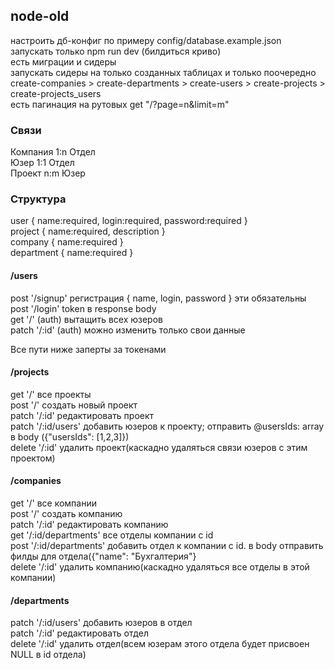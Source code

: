 ## node-old

настроить дб-конфиг по примеру config/database.example.json  
запускать только npm run dev (билдиться криво)  
есть миграции и сидеры  
запускать сидеры на только созданных таблицах и только поочередно create-companies > create-departments > create-users > create-projects > create-projects_users  
есть пагинация на рутовых get "/?page=n&limit=m"  

### Связи  
Компания 1:n Отдел  
Юзер 1:1 Отдел  
Проект n:m Юзер  

### Структура  
user { name:required, login:required, password:required }  
project { name:required, description }  
company { name:required }  
department { name:required }  

#### /users  
post '/signup'  регистрация { name, login, password } эти обязательны   
post '/login'  token в response body  
get '/' (auth)  вытащить всех юзеров  
patch '/:id' (auth)  можно изменить только свои данные  

Все пути ниже заперты за токенами  
#### /projects  
get '/' все проекты  
post '/' создать новый проект  
patch '/:id' редактировать проект  
patch '/:id/users' добавить юзеров к проекту; отправить @usersIds: array в body ({"usersIds": [1,2,3]})  
delete '/:id' удалить проект(каскадно удаляться связи юзеров с этим проектом)  

#### /companies  
get '/' все компании  
post '/' создать компанию  
patch '/:id' редактировать компанию  
get '/:id/departments' все отделы компании с id  
post '/:id/departments' добавить отдел к компании с id. в body отправить филды для отдела({"name": "Бухгалтерия"}  
delete '/:id' удалить компанию(каскадно удаляться все отделы в этой компании)  

#### /departments  
patch '/:id/users' добавить юзеров в отдел  
patch '/:id' редактировать отдел  
delete '/:id' удалить отдел(всем юзерам этого отдела будет присвоен NULL в id отдела)  

